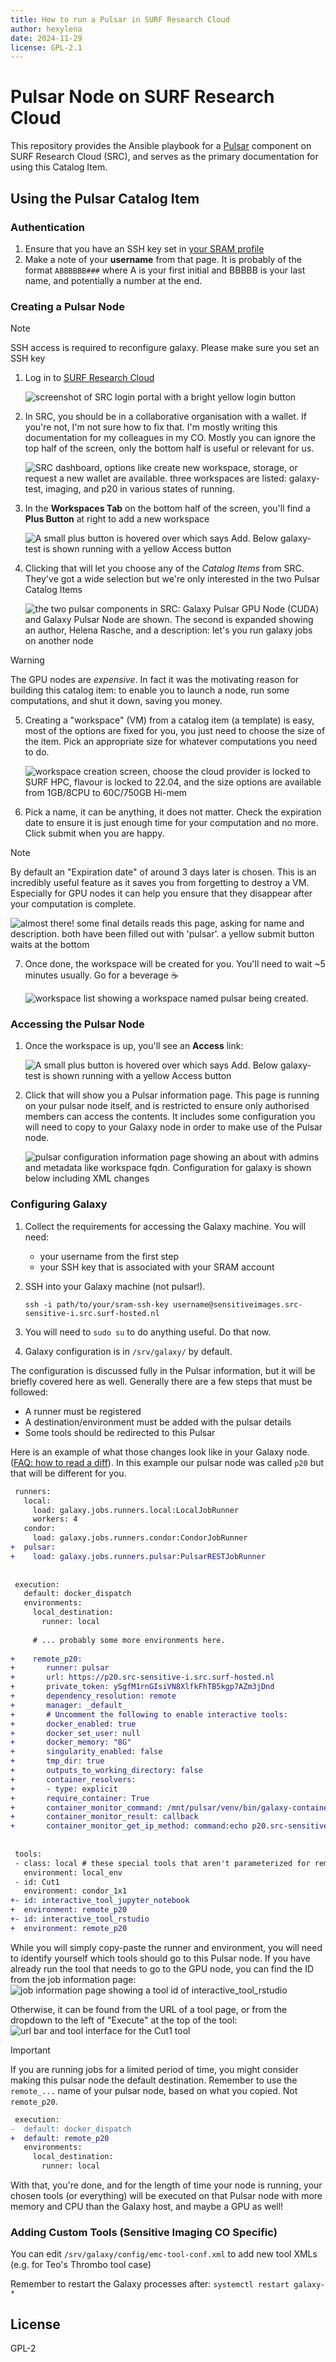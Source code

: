 ```yaml
---
title: How to run a Pulsar in SURF Research Cloud
author: hexylena
date: 2024-11-29
license: GPL-2.1
---
```


# Pulsar Node on SURF Research Cloud

This repository provides the Ansible playbook for a [Pulsar](https://pulsar.readthedocs.io/) component on SURF Research Cloud (SRC), and serves as the primary documentation for using this Catalog Item.


## Using the Pulsar Catalog Item

### Authentication

<!-- ![A profile for Helena Rasche is shown with a public ssh key fingerprint and a button for changing the ssh keys in the profile.](images/surf9.png) -->

1. Ensure that you have an SSH key set in [your SRAM profile](https://sram.surf.nl/profile)
2. Make a note of your **username** from that page. It is probably of the format `ABBBBBB###` where A is your first initial and BBBBB is your last name, and potentially a number at the end.

### Creating a Pulsar Node

> [!NOTE]
> SSH access is required to reconfigure galaxy. Please make sure you set an SSH key

1. Log in to [SURF Research Cloud](https://portal.live.surfresearchcloud.nl/)

   ![screenshot of SRC login portal with a bright yellow login button](images/surf1.png)

2. In SRC, you should be in a collaborative organisation with a wallet. If you're not, I'm not sure how to fix that. I'm mostly writing this documentation for my colleagues in my CO. Mostly you can ignore the top half of the screen, only the bottom half is useful or relevant for us.

   ![SRC dashboard, options like create new workspace, storage, or request a new wallet are available. three workspaces are listed: galaxy-test, imaging, and p20 in various states of running.](images/surf2.png)

3. In the **Workspaces Tab** on the bottom half of the screen, you'll find a **Plus Button** at right to add a new workspace

   ![A small plus button is hovered over which says Add. Below galaxy-test is shown running with a yellow Access button](images/surf3.png)

4. Clicking that will let you choose any of the *Catalog Items* from SRC. They've got a wide selection but we're only interested in the two Pulsar Catalog Items

   ![the two pulsar components in SRC: Galaxy Pulsar GPU Node (CUDA) and Galaxy Pulsar Node are shown. The second is expanded showing an author, Helena Rasche, and a description: let's you run galaxy jobs on another node](images/surf4.png)

> [!WARNING]
> The GPU nodes are *expensive*. In fact it
> was the motivating reason for building this catalog item: to enable you to
> launch a node, run some computations, and shut it down, saving you money.

5. Creating a "workspace" (VM) from a catalog item (a template) is easy, most of the options are fixed for you, you just need to choose the size of the item. Pick an appropriate size for whatever computations you need to do.

   ![workspace creation screen, choose the cloud provider is locked to SURF HPC, flavour is locked to 22.04, and the size options are available from 1GB/8CPU to 60C/750GB Hi-mem](images/surf5.png)

6. Pick a name, it can be anything, it does not matter. Check the expiration date to ensure it is just enough time for your computation and no more. Click submit when you are happy.

> [!NOTE]
> By default an "Expiration date" of around 3 days later is chosen. This is an incredibly useful feature as it saves you from forgetting to destroy a VM. Especially for GPU nodes it can help you ensure that they disappear after your computation is complete.

   ![almost there! some final details reads this page, asking for name and description. both have been filled out with 'pulsar'. a yellow submit button waits at the bottom](images/surf6.png)

7. Once done, the workspace will be created for you. You'll need to wait ~5 minutes usually. Go for a beverage ☕️

   ![workspace list showing a workspace named pulsar being created.](images/surf7.png)

### Accessing the Pulsar Node

1. Once the workspace is up, you'll see an **Access** link:

   ![A small plus button is hovered over which says Add. Below galaxy-test is shown running with a yellow Access button](images/surf3.png)

2. Click that will show you a Pulsar information page. This page is running on your pulsar node itself, and is restricted to ensure only authorised members can access the contents. It includes some configuration you will need to copy to your Galaxy node in order to make use of the Pulsar node.

   ![pulsar configuration information page showing an about with admins and metadata like workspace fqdn. Configuration for galaxy is shown below including XML changes](images/surf8.png)


### Configuring Galaxy

1. Collect the requirements for accessing the Galaxy machine. You will need:

   - your username from the first step
   - your SSH key that is associated with your SRAM account

2. SSH into your Galaxy machine (not pulsar!).

   ```
   ssh -i path/to/your/sram-ssh-key username@sensitiveimages.src-sensitive-i.src.surf-hosted.nl
   ```

3. You will need to `sudo su` to do anything useful. Do that now.
4. Galaxy configuration is in `/srv/galaxy/` by default.

The configuration is discussed fully in the Pulsar information, but it will be briefly covered here as well. Generally there are a few steps that must be followed:

- A runner must be registered
- A destination/environment must be added with the pulsar details
- Some tools should be redirected to this Pulsar

Here is an example of what those changes look like in your Galaxy node. ([FAQ: how to read a diff](https://training.galaxyproject.org/training-material/topics/admin/faqs/diffs.html)). In this example our pulsar node was called `p20` but that will be different for you.


```diff
 runners:
   local:
     load: galaxy.jobs.runners.local:LocalJobRunner
     workers: 4
   condor:
     load: galaxy.jobs.runners.condor:CondorJobRunner
+  pulsar:
+    load: galaxy.jobs.runners.pulsar:PulsarRESTJobRunner
 
 
 execution:
   default: docker_dispatch
   environments:
     local_destination:
       runner: local
 
     # ... probably some more environments here.
 
+    remote_p20:
+       runner: pulsar
+       url: https://p20.src-sensitive-i.src.surf-hosted.nl
+       private_token: ySgfM1rnGIsiVN8XlfkFhTB5kgp7AZm3jDnd
+       dependency_resolution: remote
+       manager: _default_
+       # Uncomment the following to enable interactive tools:
+       docker_enabled: true
+       docker_set_user: null
+       docker_memory: "8G"
+       singularity_enabled: false
+       tmp_dir: true
+       outputs_to_working_directory: false
+       container_resolvers:
+       - type: explicit
+       require_container: True
+       container_monitor_command: /mnt/pulsar/venv/bin/galaxy-container-monitor
+       container_monitor_result: callback
+       container_monitor_get_ip_method: command:echo p20.src-sensitive-i.src.surf-hosted.nl
 
 
 tools:
 - class: local # these special tools that aren't parameterized for remote execution - expression tools, upload, etc
   environment: local_env
 - id: Cut1
   environment: condor_1x1
+- id: interactive_tool_jupyter_notebook
+  environment: remote_p20
+- id: interactive_tool_rstudio
+  environment: remote_p20
```

While you will simply copy-paste the runner and environment, you will need to identify yourself which tools should go to this Pulsar node.
If you have already run the tool that needs to go to the GPU node, you can find the ID from the job information page:
![job information page showing a tool id of interactive_tool_rstudio](./images/id1.png)

Otherwise, it can be found from the URL of a tool page, or from the dropdown to the left of "Execute" at the top of the tool:
![url bar and tool interface for the Cut1 tool](./images/id2.png)

> [!IMPORTANT]
> If you are running jobs for a limited period of time, you might consider making this pulsar node the default destination. Remember to use the `remote_...` name of your pulsar node, based on what you copied. Not `remote_p20`.
> 
> ```diff
>  execution:
> -  default: docker_dispatch
> +  default: remote_p20
>    environments:
>      local_destination:
>        runner: local
> ```

With that, you're done, and for the length of time your node is running, your chosen tools (or everything) will be executed on that Pulsar node with more memory and CPU than the Galaxy host, and maybe a GPU as well!

### Adding Custom Tools (Sensitive Imaging CO Specific)

You can edit `/srv/galaxy/config/emc-tool-conf.xml` to add new tool XMLs (e.g. for Teo's Thrombo tool case)

Remember to restart the Galaxy processes after: `systemctl restart galaxy-*`


## License

GPL-2
